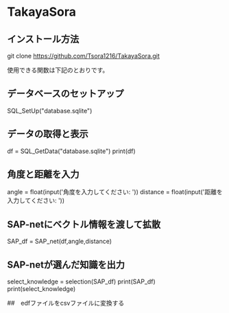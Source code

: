 # TakayaSora
## インストール方法
git clone https://github.com/Tsora1216/TakayaSora.git

使用できる関数は下記のとおりです。

## データベースのセットアップ
SQL_SetUp("database.sqlite")

## データの取得と表示
df = SQL_GetData("database.sqlite")
print(df)

## 角度と距離を入力
angle = float(input('角度を入力してください: '))
distance = float(input('距離を入力してください: '))

## SAP-netにベクトル情報を渡して拡散
SAP_df = SAP_net(df,angle,distance)

## SAP-netが選んだ知識を出力
select_knowledge = selection(SAP_df)
print(SAP_df)
print(select_knowledge)

##　edfファイルをcsvファイルに変換する
